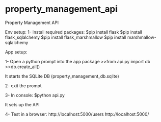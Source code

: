 # property_management_api
Property Management API

Env setup:
1- Install required packages:
	$pip install flask
	$pip install flask_sqlalchemy
	$pip install flask_marshmallow
	$pip install marshmallow-sqlalchemy


App setup:

1- Open a python prompt into the app package
	>>from api.py import db
	>>db.create_all()

It starts the SQLite DB (property_management_db.sqlite)

2- exit the prompt

3- In console: 
	$python api.py

It sets up the API

4- Test in a browser: 
	http://localhost:5000/users
	http://localhost:5000/